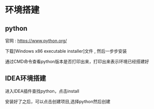 # 环境搭建

## python

官网 : https://www.python.org/

下载[Windows x86 executable installer]文件 , 然后一步步安装

通过CMD命令查看python版本是否打印出来，打印出来表示环境已经搭建好



## IDEA环境搭建

进入IDEA插件查找python，点击install

安装好了之后，可以点击创建项目,选择python然后创建



